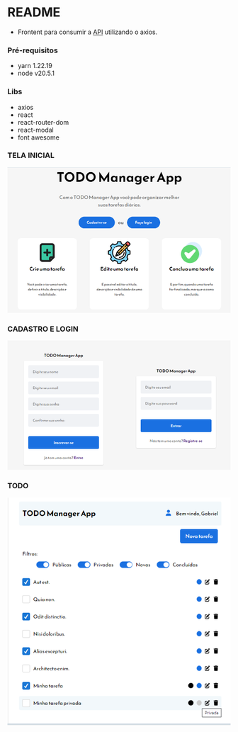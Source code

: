 # README

- Frontent para consumir a [API](https://github.com/gabrielneri/api-todo-manager-app) utilizando o axios.

### Pré-requisitos

- yarn 1.22.19
- node v20.5.1

### Libs

- axios
- react
- react-router-dom
- react-modal
- font awesome

### TELA INICIAL

<p align="center">
  <img src="/home.png" alt="Tela Inicial">
</p>

### CADASTRO E LOGIN

<p align="center">
  <img src="/sign.png" alt="Cadastro e Login">
</p>

### TODO

<p align="center">
  <img src="/todo.png" alt="Todo">
</p>
